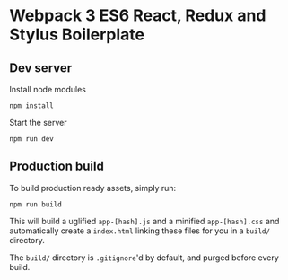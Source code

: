 # Webpack 3 ES6 React, Redux and Stylus Boilerplate

## Dev server
	
Install node modules

	npm install
	
Start the server

	npm run dev

	

## Production build

To build production ready assets, simply run:

	npm run build
	
This will build a uglified `app-[hash].js` and a minified `app-[hash].css` and automatically create a `index.html` linking these files for you in a `build/` directory.

The `build/` directory is `.gitignore`'d by default, and purged before every build.

